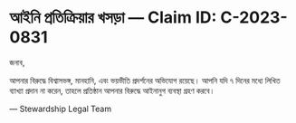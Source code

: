 # আইনি প্রতিক্রিয়ার খসড়া — Claim ID: C-2023-0831

জনাব,

আপনার বিরুদ্ধে বিশ্বাসভঙ্গ, মানহানি, এবং ভয়ভীতি প্রদর্শনের অভিযোগ রয়েছে। আপনি যদি ৭ দিনের মধ্যে লিখিত ব্যাখ্যা প্রদান না করেন, তাহলে প্রতিষ্ঠান আপনার বিরুদ্ধে আইনানুগ ব্যবস্থা গ্রহণ করবে।

— Stewardship Legal Team

